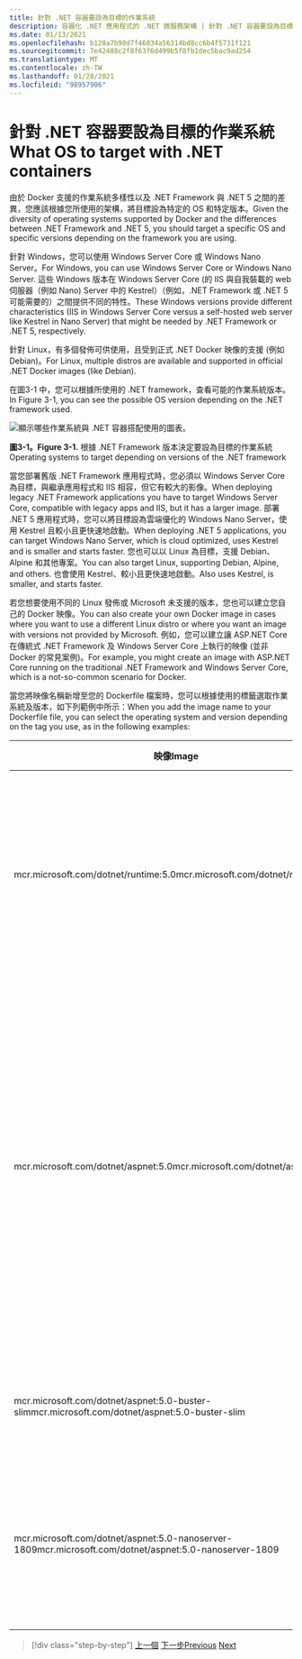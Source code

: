```yaml
---
title: 針對 .NET 容器要設為目標的作業系統
description: 容器化 .NET 應用程式的 .NET 微服務架構 | 針對 .NET 容器要設為目標的作業系統
ms.date: 01/13/2021
ms.openlocfilehash: b128a7b98d7f46034a56314bd8cc6b4f5731f121
ms.sourcegitcommit: 7e42488c2f8f63f6d499b5f8fb1dec5bac9ad254
ms.translationtype: MT
ms.contentlocale: zh-TW
ms.lasthandoff: 01/28/2021
ms.locfileid: "98957906"
---
```

# <a name="what-os-to-target-with-net-containers"></a><span data-ttu-id="ceca1-103">針對 .NET 容器要設為目標的作業系統</span><span class="sxs-lookup"><span data-stu-id="ceca1-103">What OS to target with .NET containers</span></span>

<span data-ttu-id="ceca1-104">由於 Docker 支援的作業系統多樣性以及 .NET Framework 與 .NET 5 之間的差異，您應該根據您所使用的架構，將目標設為特定的 OS 和特定版本。</span><span class="sxs-lookup"><span data-stu-id="ceca1-104">Given the diversity of operating systems supported by Docker and the differences between .NET Framework and .NET 5, you should target a specific OS and specific versions depending on the framework you are using.</span></span>

<span data-ttu-id="ceca1-105">針對 Windows，您可以使用 Windows Server Core 或 Windows Nano Server。</span><span class="sxs-lookup"><span data-stu-id="ceca1-105">For Windows, you can use Windows Server Core or Windows Nano Server.</span></span> <span data-ttu-id="ceca1-106">這些 Windows 版本在 Windows Server Core (的 IIS 與自我裝載的 web 伺服器（例如 Nano) Server 中的 Kestrel）（例如，.NET Framework 或 .NET 5 可能需要的）之間提供不同的特性。</span><span class="sxs-lookup"><span data-stu-id="ceca1-106">These Windows versions provide different characteristics (IIS in Windows Server Core versus a self-hosted web server like Kestrel in Nano Server) that might be needed by .NET Framework or .NET 5, respectively.</span></span>

<span data-ttu-id="ceca1-107">針對 Linux，有多個發佈可供使用，且受到正式 .NET Docker 映像的支援 (例如 Debian)。</span><span class="sxs-lookup"><span data-stu-id="ceca1-107">For Linux, multiple distros are available and supported in official .NET Docker images (like Debian).</span></span>

<span data-ttu-id="ceca1-108">在圖3-1 中，您可以根據所使用的 .NET framework，查看可能的作業系統版本。</span><span class="sxs-lookup"><span data-stu-id="ceca1-108">In Figure 3-1, you can see the possible OS version depending on the .NET framework used.</span></span>

![顯示哪些作業系統與 .NET 容器搭配使用的圖表。](./media/net-container-os-targets/targeting-operating-systems.png)

<span data-ttu-id="ceca1-110">**圖3-1。**</span><span class="sxs-lookup"><span data-stu-id="ceca1-110">**Figure 3-1.**</span></span> <span data-ttu-id="ceca1-111">根據 .NET Framework 版本決定要設為目標的作業系統</span><span class="sxs-lookup"><span data-stu-id="ceca1-111">Operating systems to target depending on versions of the .NET framework</span></span>

<span data-ttu-id="ceca1-112">當您部署舊版 .NET Framework 應用程式時，您必須以 Windows Server Core 為目標，與繼承應用程式和 IIS 相容，但它有較大的影像。</span><span class="sxs-lookup"><span data-stu-id="ceca1-112">When deploying legacy .NET Framework applications you have to target Windows Server Core, compatible with legacy apps and IIS, but it has a larger image.</span></span> <span data-ttu-id="ceca1-113">部署 .NET 5 應用程式時，您可以將目標設為雲端優化的 Windows Nano Server，使用 Kestrel 且較小且更快速地啟動。</span><span class="sxs-lookup"><span data-stu-id="ceca1-113">When deploying .NET 5 applications, you can target Windows Nano Server, which is cloud optimized, uses Kestrel and is smaller and starts faster.</span></span> <span data-ttu-id="ceca1-114">您也可以以 Linux 為目標，支援 Debian、Alpine 和其他專案。</span><span class="sxs-lookup"><span data-stu-id="ceca1-114">You can also target Linux, supporting Debian, Alpine, and others.</span></span> <span data-ttu-id="ceca1-115">也會使用 Kestrel、較小且更快速地啟動。</span><span class="sxs-lookup"><span data-stu-id="ceca1-115">Also uses Kestrel, is smaller, and starts faster.</span></span>

<span data-ttu-id="ceca1-116">若您想要使用不同的 Linux 發佈或 Microsoft 未支援的版本，您也可以建立您自己的 Docker 映像。</span><span class="sxs-lookup"><span data-stu-id="ceca1-116">You can also create your own Docker image in cases where you want to use a different Linux distro or where you want an image with versions not provided by Microsoft.</span></span> <span data-ttu-id="ceca1-117">例如，您可以建立讓 ASP.NET Core 在傳統式 .NET Framework 及 Windows Server Core 上執行的映像 (並非 Docker 的常見案例)。</span><span class="sxs-lookup"><span data-stu-id="ceca1-117">For example, you might create an image with ASP.NET Core running on the traditional .NET Framework and Windows Server Core, which is a not-so-common scenario for Docker.</span></span>

<span data-ttu-id="ceca1-118">當您將映像名稱新增至您的 Dockerfile 檔案時，您可以根據使用的標籤選取作業系統及版本，如下列範例中所示：</span><span class="sxs-lookup"><span data-stu-id="ceca1-118">When you add the image name to your Dockerfile file, you can select the operating system and version depending on the tag you use, as in the following examples:</span></span>

| <span data-ttu-id="ceca1-119">映像</span><span class="sxs-lookup"><span data-stu-id="ceca1-119">Image</span></span> | <span data-ttu-id="ceca1-120">註解</span><span class="sxs-lookup"><span data-stu-id="ceca1-120">Comments</span></span> |
|-------|----------|
| <span data-ttu-id="ceca1-121">mcr.microsoft.com/dotnet/runtime:5.0</span><span class="sxs-lookup"><span data-stu-id="ceca1-121">mcr.microsoft.com/dotnet/runtime:5.0</span></span> | <span data-ttu-id="ceca1-122">.NET 5 多重架構：支援 Linux 和 Windows Nano Server，視 Docker 主機而定。</span><span class="sxs-lookup"><span data-stu-id="ceca1-122">.NET 5 multi-architecture: Supports Linux and Windows Nano Server depending on the Docker host.</span></span> |
| <span data-ttu-id="ceca1-123">mcr.microsoft.com/dotnet/aspnet:5.0</span><span class="sxs-lookup"><span data-stu-id="ceca1-123">mcr.microsoft.com/dotnet/aspnet:5.0</span></span> | <span data-ttu-id="ceca1-124">ASP.NET Core 5.0 多架構：支援 Linux 和 Windows Nano Server，視 Docker 主機而定。</span><span class="sxs-lookup"><span data-stu-id="ceca1-124">ASP.NET Core 5.0 multi-architecture: Supports Linux and Windows Nano Server depending on the Docker host.</span></span> <br/> <span data-ttu-id="ceca1-125">aspnetcore 映像有幾項針對 ASP.NET Core 所做的最佳化。</span><span class="sxs-lookup"><span data-stu-id="ceca1-125">The aspnetcore image has a few optimizations for ASP.NET Core.</span></span> |
| <span data-ttu-id="ceca1-126">mcr.microsoft.com/dotnet/aspnet:5.0-buster-slim</span><span class="sxs-lookup"><span data-stu-id="ceca1-126">mcr.microsoft.com/dotnet/aspnet:5.0-buster-slim</span></span> | <span data-ttu-id="ceca1-127">.NET 5 執行時間-僅適用于 Linux Debian 發行版本</span><span class="sxs-lookup"><span data-stu-id="ceca1-127">.NET 5 runtime-only on Linux Debian distro</span></span> |
| <span data-ttu-id="ceca1-128">mcr.microsoft.com/dotnet/aspnet:5.0-nanoserver-1809</span><span class="sxs-lookup"><span data-stu-id="ceca1-128">mcr.microsoft.com/dotnet/aspnet:5.0-nanoserver-1809</span></span> | <span data-ttu-id="ceca1-129">僅限 .NET 5 執行時間-僅限 Windows Nano Server (Windows Server 1809 版) </span><span class="sxs-lookup"><span data-stu-id="ceca1-129">.NET 5 runtime-only on Windows Nano Server (Windows Server version 1809)</span></span> |

> [!div class="step-by-step"]
> <span data-ttu-id="ceca1-130">[上一個](container-framework-choice-factors.md) 
> [下一步](official-net-docker-images.md)</span><span class="sxs-lookup"><span data-stu-id="ceca1-130">[Previous](container-framework-choice-factors.md)
[Next](official-net-docker-images.md)</span></span>
